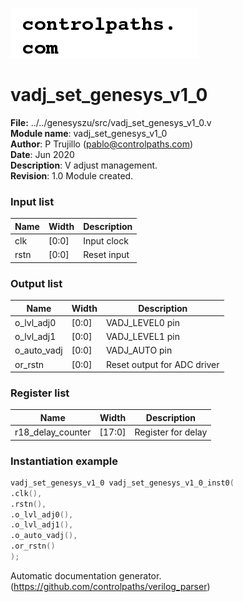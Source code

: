 ![image](logo.png)
#  vadj_set_genesys_v1_0 
 **File:** ../../genesyszu/src/vadj_set_genesys_v1_0.v  
**Module name**\: vadj_set_genesys_v1_0  
**Author**\: P Trujillo (pablo@controlpaths.com\)  
**Date**\: Jun 2020  
**Description**\: V adjust management.  
**Revision**\: 1.0 Module created.  

### Input list  
|**Name**|**Width**|**Description**|  
|-|-|-|  
|clk|[0:0]|Input clock|  
|rstn|[0:0]|Reset input|  

### Output list  
|**Name**|**Width**|**Description**|  
|-|-|-|  
|o_lvl_adj0|[0:0]|VADJ_LEVEL0 pin|  
|o_lvl_adj1|[0:0]|VADJ_LEVEL1 pin|  
|o_auto_vadj|[0:0]|VADJ_AUTO pin|  
|or_rstn|[0:0]|Reset output for ADC driver|  

### Register list  
|**Name**|**Width**|**Description**|  
|-|-|-|  
|r18_delay_counter|[17:0]|Register for delay|  

### Instantiation example 
 ```verilog   
vadj_set_genesys_v1_0 vadj_set_genesys_v1_0_inst0(  
.clk(),  
.rstn(),  
.o_lvl_adj0(),  
.o_lvl_adj1(),  
.o_auto_vadj(),  
.or_rstn()   
);   
```

Automatic documentation generator. (https://github.com/controlpaths/verilog_parser)